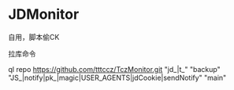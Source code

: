 # JDMonitor
自用，脚本偷CK

拉库命令

ql repo https://github.com/tttccz/TczMonitor.git "jd_|t_" "backup" "JS_|notify|pk_|magic|USER_AGENTS|jdCookie|sendNotify" "main"
